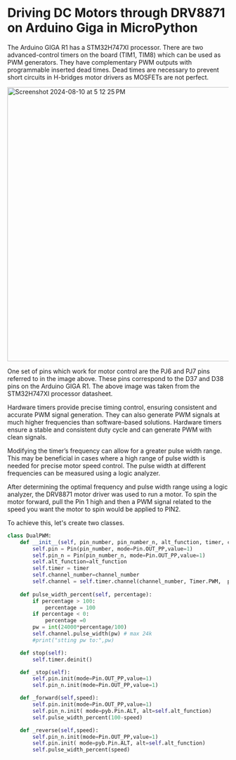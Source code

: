 # Driving DC Motors through DRV8871 on Arduino Giga in MicroPython

The Arduino GIGA R1 has a STM32H747XI processor. There are two advanced-control timers on the board (TIM1, TIM8) which can be used as PWM generators. They have complementary PWM outputs with programmable inserted dead times. Dead times are necessary to prevent short circuits in H-bridges motor drivers as MOSFETs are not perfect.

<img width="624" alt="Screenshot 2024-08-10 at 5 12 25 PM" src="https://github.com/user-attachments/assets/943e7c7c-85a5-4d72-8c99-a0edfaee6e4a">

One set of pins which work for motor control are the PJ6 and PJ7 pins referred to in the image above. These pins correspond to the D37 and D38 pins on the Arduino GIGA R1. The above image was taken from the STM32H747XI processor datasheet.

Hardware timers provide precise timing control, ensuring consistent and accurate PWM signal generation. They can also generate PWM signals at much higher frequencies than software-based solutions. Hardware timers ensure a stable and consistent duty cycle and can generate PWM with clean signals. 

Modifying the timer’s frequency can allow for a greater pulse width range. This may be beneficial in cases where a high range of pulse width is needed for precise motor speed control. The pulse width at different frequencies can be measured using a logic analyzer.

After determining the optimal frequency and pulse width range using a logic analyzer, the DRV8871 motor driver was used to run a motor. To spin the motor forward, pull the Pin 1 high and then a PWM signal related to the speed you want the motor to spin would be applied to PIN2. 

To achieve this, let's create two classes.

```python
class DualPWM:
    def __init__(self, pin_number, pin_number_n, alt_function, timer, channel_number):
        self.pin = Pin(pin_number, mode=Pin.OUT_PP,value=1)
        self.pin_n = Pin(pin_number_n, mode=Pin.OUT_PP,value=1)
        self.alt_function=alt_function
        self.timer = timer
        self.channel_number=channel_number
        self.channel = self.timer.channel(channel_number, Timer.PWM,  pulse_width_percent=0)
        
    def pulse_width_percent(self, percentage):
        if percentage > 100:
            percentage = 100
        if percentage < 0:
            percentage =0
        pw = int(24000*percentage/100)
        self.channel.pulse_width(pw) # max 24k
        #print("stting pw to:",pw)

    def stop(self):
        self.timer.deinit() 

    def _stop(self):
        self.pin.init(mode=Pin.OUT_PP,value=1)
        self.pin_n.init(mode=Pin.OUT_PP,value=1)

    def _forward(self,speed):
        self.pin.init(mode=Pin.OUT_PP,value=1)
        self.pin_n.init( mode=pyb.Pin.ALT, alt=self.alt_function)
        self.pulse_width_percent(100-speed)

    def _reverse(self,speed):
        self.pin_n.init(mode=Pin.OUT_PP,value=1)
        self.pin.init( mode=pyb.Pin.ALT, alt=self.alt_function)
        self.pulse_width_percent(speed)
```
